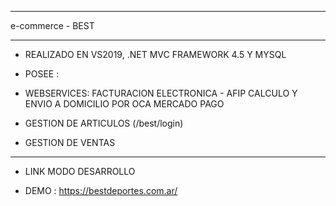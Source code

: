 ***************************************
e-commerce - BEST
***************************************
- REALIZADO EN VS2019, .NET MVC FRAMEWORK 4.5 Y MYSQL

- POSEE :

- WEBSERVICES:
 FACTURACION ELECTRONICA - AFIP
 CALCULO Y ENVIO A DOMICILIO POR OCA 
 MERCADO PAGO
 - GESTION DE ARTICULOS (/best/login)
 - GESTION DE VENTAS
 
 ***************************************
- LINK MODO DESARROLLO 
 
- DEMO : https://bestdeportes.com.ar/